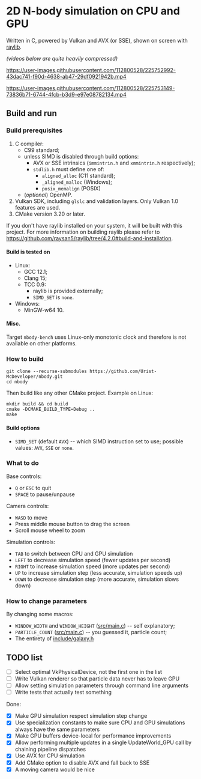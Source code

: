 # 2D N-body simulation on CPU and GPU

Written in C, powered by Vulkan and AVX (or SSE), shown on screen with [raylib](https://github.com/raysan5/raylib).

*(videos below are quite heavily compressed)*

https://user-images.githubusercontent.com/112800528/225752992-43dac741-f90d-4638-ab47-29df0921942b.mp4

https://user-images.githubusercontent.com/112800528/225753149-73836b71-6744-4fcb-b3d9-e97e08782134.mp4

## Build and run

### Build prerequisites

1. C compiler:
   * C99 standard;
   * unless SIMD is disabled through build options:
      * AVX or SSE intrinsics (`immintrin.h` and `xmmintrin.h` respectively);
      * `stdlib.h` must define one of:
         * `aligned_alloc` (C11 standard);
         * `_aligned_malloc` (Windows);
         * `posix_memalign` (POSIX)
   * (*optional*) OpenMP.
2. Vulkan SDK, including `glslc` and validation layers. Only Vulkan 1.0 features are used.
3. CMake version 3.20 or later.

If you don't have raylib installed on your system, it will be built with this project. For more information
on building raylib please refer to https://github.com/raysan5/raylib/tree/4.2.0#build-and-installation.

#### Build is tested on

* Linux:
   * GCC 12.1;
   * Clang 15;
   * TCC 0.9:
      * raylib is provided externally;
      * `SIMD_SET` is `none`.
* Windows:
   * MinGW-w64 10.

#### Misc.

Target `nbody-bench` uses Linux-only monotonic clock and therefore is not available on other platforms.

### How to build

```shell
git clone --recurse-submodules https://github.com/Urist-McDeveloper/nbody.git
cd nbody
```

Then build like any other CMake project. Example on Linux:

```shell
mkdir build && cd build
cmake -DCMAKE_BUILD_TYPE=Debug ..
make
```

#### Build options

* `SIMD_SET` (default `AVX`) -- which SIMD instruction set to use; possible values: `AVX`, `SSE` or `none`.


### What to do

Base controls:

* `Q` or `ESC` to quit
* `SPACE` to pause/unpause

Camera controls:

* `WASD` to move
* Press middle mouse button to drag the screen
* Scroll mouse wheel to zoom

Simulation controls:

* `TAB` to switch between CPU and GPU simulation
* `LEFT` to decrease simulation speed (fewer updates per second)
* `RIGHT` to increase simulation speed (more updates per second)
* `UP` to increase simulation step (less accurate, simulation speeds up)
* `DOWN` to decrease simulation step (more accurate, simulation slows down)

### How to change parameters

By changing some macros:

* `WINDOW_WIDTH` and `WINDOW_HEIGHT` ([src/main.c](src/main.c#L10)) -- self explanatory;
* `PARTICLE_COUNT` ([src/main.c](src/main.c#L13)) -- you guessed it, particle count;
* The entirety of [include/galaxy.h](include/galaxy.h)

## TODO list

- [ ] Select optimal VkPhysicalDevice, not the first one in the list
- [ ] Write Vulkan renderer so that particle data never has to leave GPU
- [ ] Allow setting simulation parameters through command line arguments
- [ ] Write tests that actually test something

Done:

- [x] Make GPU simulation respect simulation step change
- [x] Use specialization constants to make sure CPU and GPU simulations always have the same parameters
- [x] Make GPU buffers device-local for performance improvements
- [x] Allow performing multiple updates in a single UpdateWorld_GPU call by chaining pipeline dispatches
- [x] Use AVX for CPU simulation
- [x] Add CMake option to disable AVX and fall back to SSE
- [x] A moving camera would be nice

